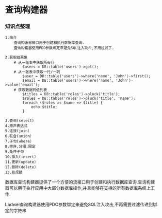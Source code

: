 # 查询构建器

### 知识点整理

```
1.简介
    查询构造器接口用于创建和执行数据库查询.
    查询构建器使用PDO参数绑定来避免SQL注入攻击,不用过滤了.

2.获取结果集
    # 从一张表中获取所有行
        $users = DB::table('users')->get();
    # 从一张表中获取一行/一列
        $user = DB::table('users')->where('name', 'John')->first();
        $email = DB::table('users')->where('name', 'John')->value('email');
    # 获取数据列值列表
        $titles = DB::table('roles')->pluck('title');
        $roles = DB::table('roles')->pluck('title', 'name');
        foreach ($roles as $name => $title) {
            echo $title;
        }
        
3.查询(select)
4.原声表达式
5.连接(join)
6.联合(union)
7.子句(where)
8.排序,分组,限定
9.条件子句
10.插入(insert)
11.更新(update)
12.删除(delete)
13.悲观锁
```

数据库查询构建器提供了一个方便的流接口用于创建和执行数据库查询.查询构建器可以用于执行应用中大部分数据库操作,并且能够在支持的所有数据库系统上工作.

Laravel查询构建器使用PDO参数绑定来避免SQL注入攻击,不再需要过滤传递到绑定的字符串.

